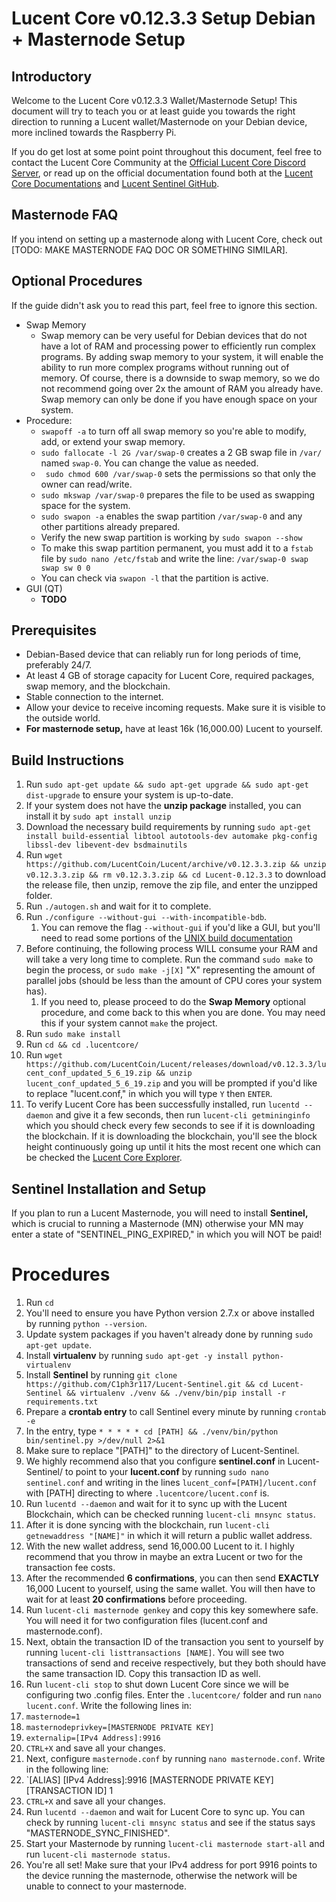 # Lucent Core v0.12.3.3 Setup Debian + Masternode Setup #
## Introductory ##

Welcome to the Lucent Core v0.12.3.3 Wallet/Masternode Setup! This document will try to teach you or at least guide you towards the right direction to running a Lucent wallet/Masternode on your Debian device, more inclined towards the Raspberry Pi.

If you do get lost at some point point throughout this document, feel free to contact the Lucent Core Community at the [Official Lucent Core Discord Server](https://discord.gg/28Vbdeq), or read up on the official documentation found both at the [Lucent Core Documentations](https://github.com/LucentCoin/Lucent/tree/master/doc) and [Lucent Sentinel GitHub](https://github.com/C1ph3r117/Lucent-Sentinel).

## Masternode FAQ ##

If you intend on setting up a masternode along with Lucent Core, check out [TODO: MAKE MASTERNODE FAQ DOC OR SOMETHING SIMILAR].

## Optional Procedures ##

If the guide didn't ask you to read this part, feel free to ignore this section.

* Swap Memory
  * Swap memory can be very useful for Debian devices that do not have a lot of RAM and processing power to efficiently run complex programs. By adding swap memory to your system, it will enable the ability to run more complex programs without running out of memory. Of course, there is a downside to swap memory, so we do not recommend going over 2x the amount of RAM you already have. Swap memory can only be done if you have enough space on your system.
* Procedure:
  * `swapoff -a` to turn off all swap memory so you're able to modify, add, or extend your swap memory.
  * `sudo fallocate -l 2G /var/swap-0` creates a 2 GB swap file in `/var/` named `swap-0`. You can change the value as needed.
  * ` sudo chmod 600 /var/swap-0` sets the permissions so that only the owner can read/write.
  * `sudo mkswap /var/swap-0` prepares the file to be used as swapping space for the system.
  * `sudo swapon -a` enables the swap partition `/var/swap-0` and any other partitions already prepared.
  * Verify the new swap partition is working by `sudo swapon --show`
  * To make this swap partition permanent, you must add it to a `fstab` file by `sudo nano /etc/fstab` and write the line: `/var/swap-0 swap swap sw 0 0`
  * You can check via `swapon -l` that the partition is active.
* GUI (QT)
  * **TODO**
 
## Prerequisites ##
* Debian-Based device that can reliably run for long periods of time, preferably 24/7.
* At least 4 GB of storage capacity for Lucent Core, required packages, swap memory, and the blockchain.
* Stable connection to the internet.
 * Allow your device to receive incoming requests. Make sure it is visible to the outside world.
* **For masternode setup,** have at least 16k (16,000.00) Lucent to yourself.

## Build Instructions ##
1. Run `sudo apt-get update && sudo apt-get upgrade && sudo apt-get dist-upgrade` to ensure your system is up-to-date.
2. If your system does not have the **unzip package** installed, you can install it by `sudo apt install unzip`
3. Download the necessary build requirements by running `sudo apt-get install build-essential libtool autotools-dev automake pkg-config libssl-dev libevent-dev bsdmainutils`
4. Run `wget https://github.com/LucentCoin/Lucent/archive/v0.12.3.3.zip && unzip v0.12.3.3.zip && rm v0.12.3.3.zip && cd Lucent-0.12.3.3` to download the release file, then unzip, remove the zip file, and enter the unzipped folder.
5. Run `./autogen.sh` and wait for it to complete.
6. Run `./configure --without-gui --with-incompatible-bdb`.
   1. You can remove the flag `--without-gui` if you'd like a GUI, but you'll need to read some portions of the [UNIX build documentation](https://github.com/LucentCoin/Lucent/blob/master/doc/build-unix.md)
7. Before continuing, the following process WILL consume your RAM and will take a very long time to complete. Run the command `sudo make` to begin the process, or `sudo make -j[X]` "X" representing the amount of parallel jobs (should be less than the amount of CPU cores your system has).
   1. If you need to, please proceed to do the **Swap Memory** optional procedure, and come back to this when you are done. You may need this if your system cannot `make` the project.
8. Run `sudo make install`
9. Run `cd && cd .lucentcore/`
10. Run `wget https://github.com/LucentCoin/Lucent/releases/download/v0.12.3.3/lucent_conf_updated_5_6_19.zip && unzip lucent_conf_updated_5_6_19.zip` and you will be prompted if you'd like to replace "lucent.conf," in which you will type `Y` then `ENTER`.
11. To verify Lucent Core has been successfully installed, run `lucentd --daemon` and give it a few seconds, then run `lucent-cli getmininginfo` which you should check every few seconds to see if it is downloading the blockchain. If it is downloading the blockchain, you'll see the block height continuously going up until it hits the most recent one which can be checked the [Lucent Core Explorer](http://mnpro.mascsolutions.uk:3018/).

## Sentinel Installation and Setup ##
If you plan to run a Lucent Masternode, you will need to install **Sentinel,** which is crucial to running a Masternode (MN) otherwise your MN may enter a state of "SENTINEL_PING_EXPIRED," in which you will NOT be paid!

# Procedures #
1. Run `cd`
2. You'll need to ensure you have Python version 2.7.x or above installed by running `python --version`.
3. Update system packages if you haven't already done by running `sudo apt-get update`.
4. Install **virtualenv** by running `sudo apt-get -y install python-virtualenv`
5. Install **Sentinel** by running `git clone https://github.com/C1ph3r117/Lucent-Sentinel.git && cd Lucent-Sentinel && virtualenv ./venv && ./venv/bin/pip install -r requirements.txt`
6. Prepare a **crontab entry** to call Sentinel every minute by running `crontab -e`
7. In the entry, type `* * * * * cd [PATH] && ./venv/bin/python bin/sentinel.py >/dev/null 2>&1`
  7. Make sure to replace "[PATH]" to the directory of Lucent-Sentinel.
8. We highly recommend also that you configure **sentinel.conf** in Lucent-Sentinel/ to point to your **lucent.conf** by running `sudo nano sentinel.conf` and writing in the lines `lucent_conf=[PATH]/lucent.conf` with [PATH] directing to where `.lucentcore/lucent.conf` is.
9. Run `lucentd --daemon` and wait for it to sync up with the Lucent Blockchain, which can be checked running `lucent-cli mnsync status`.
10. After it is done syncing with the blockchain, run `lucent-cli getnewaddress "[NAME]"` in which it will return a public wallet address.
11. With the new wallet address, send 16,000.00 Lucent to it. I highly recommend that you throw in maybe an extra Lucent or two for the transaction fee costs.
12. After the recommended **6 confirmations**, you can then send **EXACTLY** 16,000 Lucent to yourself, using the same wallet. You will then have to wait for at least **20 confirmations** before proceeding.
13. Run `lucent-cli masternode genkey` and copy this key somewhere safe. You will need it for two configuration files (lucent.conf and masternode.conf).
14. Next, obtain the transaction ID of the transaction you sent to yourself by running `lucent-cli listtransactions [NAME]`. You will see two transactions of send and receive respectively, but they both should have the same transaction ID. Copy this transaction ID as well.
15. Run `lucent-cli stop` to shut down Lucent Core since we will be configuring two .config files. Enter the `.lucentcore/` folder and run `nano lucent.conf`. Write the following lines in:
  15. `masternode=1`
  15. `masternodeprivkey=[MASTERNODE PRIVATE KEY]`
  15. `externalip=[IPv4 Address]:9916`
  15. `CTRL+X` and save all your changes.
16. Next, configure `masternode.conf` by running `nano masternode.conf`. Write in the following line:
  16. `[ALIAS] [IPv4 Address]:9916 [MASTERNODE PRIVATE KEY] [TRANSACTION ID] 1
  16. `CTRL+X` and save all your changes.
17. Run `lucentd --daemon` and wait for Lucent Core to sync up. You can check by running `lucent-cli mnsync status` and see if the status says "MASTERNODE_SYNC_FINISHED".
18. Start your Masternode by running `lucent-cli masternode start-all` and run `lucent-cli masternode status`.
19. You're all set! Make sure that your IPv4 address for port 9916 points to the device running the masternode, otherwise the network will be unable to connect to your masternode.
